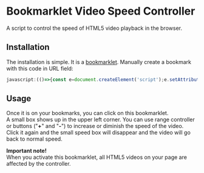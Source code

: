 # Bookmarklet Video Speed Controller

A script to control the speed of HTML5 video playback in the browser.

## Installation

The installation is simple.
It is a [bookmarklet](https://en.wikipedia.org/wiki/Bookmarklet).
Manually create a bookmark with this code in URL field:

```js
javascript:(()=>{const e=document.createElement('script');e.setAttribute('src','https://nunsez.github.io/bookmarklet-video-speed/src/bookmarklet-video-speed.min.js');document.body.append(e)})()
```

## Usage

Once it is on your bookmarks, you can click on this bookmarklet.\
A small box shows up in the upper left corner. You can use range controller or buttons ("**+**" and "**-**") to increase or diminish the speed of the video.\
Click it again and the small speed box will disappear and the video will go back to normal speed.

**Important note!**\
When you activate this bookmarklet, all HTML5 videos on your page are affected by the controller.
